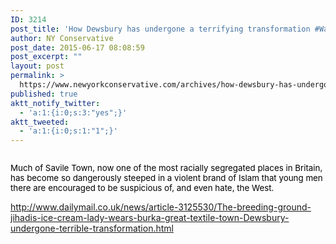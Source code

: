 ```yaml
---
ID: 3214
post_title: 'How Dewsbury has undergone a terrifying transformation #WakeUpUK'
author: NY Conservative
post_date: 2015-06-17 08:08:59
post_excerpt: ""
layout: post
permalink: >
  https://www.newyorkconservative.com/archives/how-dewsbury-has-undergone-a-terrifying-transformation-wakeupuk/
published: true
aktt_notify_twitter:
  - 'a:1:{i:0;s:3:"yes";}'
aktt_tweeted:
  - 'a:1:{i:0;s:1:"1";}'
---
```

<p><img src="http://www.newyorkconservative.com/wp-content/uploads/2015/06/061715_1208_HowDewsbury11.jpg" alt="" />
	</p><p><span style="color:black;font-size:10pt">Much of Savile Town, now one of the most racially segregated places in Britain, has become so dangerously steeped in a violent brand of Islam that young men there are encouraged to be suspicious of, and even hate, the West.<br /></span>
	</p><p><a href="http://www.dailymail.co.uk/news/article-3125530/The-breeding-ground-jihadis-ice-cream-lady-wears-burka-great-textile-town-Dewsbury-undergone-terrible-transformation.html">http://www.dailymail.co.uk/news/article-3125530/The-breeding-ground-jihadis-ice-cream-lady-wears-burka-great-textile-town-Dewsbury-undergone-terrible-transformation.html</a>
	</p>
